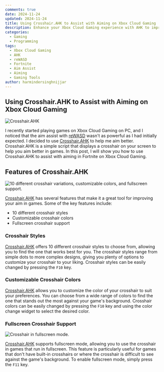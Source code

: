 ```yaml
---
comments: true
date: 2024-11-24
updated: 2024-11-24
title: Using Crosshair.AHK to Assist with Aiming on Xbox Cloud Gaming
description: Enhance your Xbox Cloud Gaming experience with AHK to improve your aiming precision in games like Fortnite. 
categories:
  - Gaming
  - Programming
tags:
  - Xbox Cloud Gaming
  - AHK
  - reWASD
  - Fortnite
  - Aim Assist
  - Aiming
  - Gaming Tools
author: harmindersinghnijjar
---
```


## Using Crosshair.AHK to Assist with Aiming on Xbox Cloud Gaming

![Crosshair.AHK](https://imgur.com/hSxHXl4.png)

I recently started playing games on Xbox Cloud Gaming on PC, and I noticed that the aim assist with [reWASD](https://github.com/EugeneSunrise/reWASD) wasn't as powerful as I had initially expected. I decided to use [Crosshair.AHK](https://github.com/harmindersinghnijjar/2020-2021-ahk-dump/blob/4dc11db4c5cd3d40db562ad3690c4d2599a27e5c/crosshair.ahk#L4) to help me aim better. Crosshair.AHK is a simple script that displays a crosshair on your screen to help you aim better in games. In this post, I will show you how to use Crosshair.AHK to assist with aiming in Fortnite on Xbox Cloud Gaming.

## Features of Crosshair.AHK

![10 different crosshair variations, customizable colors, and fullscreen support.](https://imgur.com/8Eo2fvq.png)

[Crosshair.AHK](https://github.com/harmindersinghnijjar/2020-2021-ahk-dump/blob/4dc11db4c5cd3d40db562ad3690c4d2599a27e5c/crosshair.ahk#L4) has several features that make it a great tool for improving your aim in games. Some of the key features include:

- 10 different crosshair styles
- Customizable crosshair colors
- Fullscreen crosshair support

### Crosshair Styles

[Crosshair.AHK](https://github.com/harmindersinghnijjar/2020-2021-ahk-dump/blob/4dc11db4c5cd3d40db562ad3690c4d2599a27e5c/crosshair.ahk#L4) offers 10 different crosshair styles to choose from, allowing you to find the one that works best for you. The crosshair styles range from simple dots to more complex designs, giving you plenty of options to customize your crosshair to your liking. Crosshair styles can be easily changed by pressing the `F10` key.

### Customizable Crosshair Colors

[Crosshair.AHK](https://github.com/harmindersinghnijjar/2020-2021-ahk-dump/blob/4dc11db4c5cd3d40db562ad3690c4d2599a27e5c/crosshair.ahk#L4) allows you to customize the color of your crosshair to suit your preferences. You can choose from a wide range of colors to find the one that stands out the most against your game's background. Crosshair colors can be easily changed by pressing the `F10` key and using the color change widget to select the desired color.

### Fullscreen Crosshair Support

![Crosshair in fullscreen mode.](https://i.imgur.com/drMalrp.jpeg)

[Crosshair.AHK](https://github.com/harmindersinghnijjar/2020-2021-ahk-dump/blob/4dc11db4c5cd3d40db562ad3690c4d2599a27e5c/crosshair.ahk#L4) supports fullscreen mode, allowing you to use the crosshair in games that run in fullscreen. This feature is particularly useful for games that don't have built-in crosshairs or where the crosshair is difficult to see against the game's background. To enable fullscreen mode, simply press the `F11` key.
